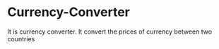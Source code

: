 # Currency-Converter
It is currency converter. It convert the prices of currency between two countries

